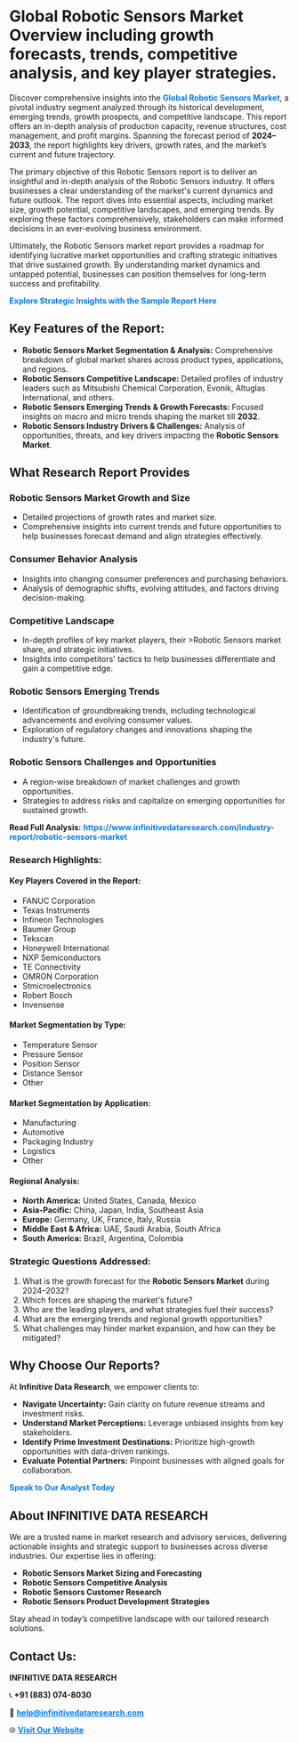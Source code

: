 <h1>Global Robotic Sensors Market Overview including growth forecasts, trends, competitive analysis, and key player strategies.</h1>
<p>
Discover comprehensive insights into the 
<a href="https://www.infinitivedataresearch.com/industry-report/robotic-sensors-market" rel="dofollow" style="color: #007BFF; text-decoration: none;"><strong>Global Robotic Sensors Market</strong></a>, a pivotal industry segment analyzed through its historical development, emerging trends, growth prospects, and competitive landscape. This report offers an in-depth analysis of production capacity, revenue structures, cost management, and profit margins. Spanning the forecast period of <strong>2024–2033</strong>, the report highlights key drivers, growth rates, and the market’s current and future trajectory.
</p>
<p>
The primary objective of this Robotic Sensors report is to deliver an insightful and in-depth analysis of the Robotic Sensors industry. It offers businesses a clear understanding of the market's current dynamics and future outlook. The report dives into essential aspects, including market size, growth potential, competitive landscapes, and emerging trends. By exploring these factors comprehensively, stakeholders can make informed decisions in an ever-evolving business environment.
</p>
<p>
Ultimately, the Robotic Sensors market report provides a roadmap for identifying lucrative market opportunities and crafting strategic initiatives that drive sustained growth. By understanding market dynamics and untapped potential, businesses can position themselves for long-term success and profitability.
</p>
<p>
<a href="https://www.infinitivedataresearch.com/request-sample/reportId=106890" style="color: #007BFF; text-decoration: none;"><strong>Explore Strategic Insights with the Sample Report Here</strong></a>
</p>

<h2>Key Features of the Report:</h2>
<ul>
<li><strong>Robotic Sensors Market Segmentation & Analysis:</strong> Comprehensive breakdown of global market shares across product types, applications, and regions.</li>
<li><strong>Robotic Sensors Competitive Landscape:</strong> Detailed profiles of industry leaders such as Mitsubishi Chemical Corporation, Evonik, Altuglas International, and others.</li>
<li><strong>Robotic Sensors Emerging Trends & Growth Forecasts:</strong> Focused insights on macro and micro trends shaping the market till <strong>2032</strong>.</li>
<li><strong>Robotic Sensors Industry Drivers & Challenges:</strong> Analysis of opportunities, threats, and key drivers impacting the <strong>Robotic Sensors Market</strong>.</li>
</ul>

<h2>What Research Report Provides</h2>
<h3>Robotic Sensors Market Growth and Size</h3>
<ul>
<li>Detailed projections of growth rates and market size.</li>
<li>Comprehensive insights into current trends and future opportunities to help businesses forecast demand and align strategies effectively.</li>
</ul>

<h3>Consumer Behavior Analysis</h3>
<ul>
<li>Insights into changing consumer preferences and purchasing behaviors.</li>
<li>Analysis of demographic shifts, evolving attitudes, and factors driving decision-making.</li>
</ul>

<h3>Competitive Landscape</h3>
<ul>
<li>In-depth profiles of key market players, their >Robotic Sensors market share, and strategic initiatives.</li>
<li>Insights into competitors' tactics to help businesses differentiate and gain a competitive edge.</li>
</ul>

<h3>Robotic Sensors Emerging Trends</h3>
<ul>
<li>Identification of groundbreaking trends, including technological advancements and evolving consumer values.</li>
<li>Exploration of regulatory changes and innovations shaping the industry's future.</li>
</ul>

<h3>Robotic Sensors Challenges and Opportunities</h3>
<ul>
<li>A region-wise breakdown of market challenges and growth opportunities.</li>
<li>Strategies to address risks and capitalize on emerging opportunities for sustained growth.</li>
</ul>
<p><strong>Read Full Analysis:</strong> <a href="https://www.infinitivedataresearch.com/industry-report/robotic-sensors-market" rel="dofollow" style="color: #007BFF; text-decoration: none;"><strong>https://www.infinitivedataresearch.com/industry-report/robotic-sensors-market</strong></a></p>
<h3>Research Highlights:</h3>
<h4>Key Players Covered in the Report:</h4>
<ul><li>FANUC Corporation</li><li>Texas Instruments</li><li>Infineon Technologies</li><li>Baumer Group</li><li>Tekscan</li><li>Honeywell International</li><li>NXP Semiconductors</li><li>TE Connectivity</li><li>OMRON Corporation</li><li>Stmicroelectronics</li><li>Robert Bosch</li><li>Invensense</li></ul>
<h4>Market Segmentation by Type:</h4>
<ul><li>Temperature Sensor</li><li>Pressure Sensor</li><li>Position Sensor</li><li>Distance Sensor</li><li>Other</li></ul>
<h4>Market Segmentation by Application:</h4>
<ul><li>Manufacturing</li><li>Automotive</li><li>Packaging Industry</li><li>Logistics</li><li>Other</li></ul>

<h4>Regional Analysis:</h4>
<ul>
<li><strong>North America:</strong> United States, Canada, Mexico</li>
<li><strong>Asia-Pacific:</strong> China, Japan, India, Southeast Asia</li>
<li><strong>Europe:</strong> Germany, UK, France, Italy, Russia</li>
<li><strong>Middle East & Africa:</strong> UAE, Saudi Arabia, South Africa</li>
<li><strong>South America:</strong> Brazil, Argentina, Colombia</li>
</ul>

<h3>Strategic Questions Addressed:</h3>
<ol>
<li>What is the growth forecast for the <strong>Robotic Sensors Market</strong> during 2024–2032?</li>
<li>Which forces are shaping the market's future?</li>
<li>Who are the leading players, and what strategies fuel their success?</li>
<li>What are the emerging trends and regional growth opportunities?</li>
<li>What challenges may hinder market expansion, and how can they be mitigated?</li>
</ol>

<h2>Why Choose Our Reports?</h2>
<p>At <strong>Infinitive Data Research</strong>, we empower clients to:</p>
<ul>
<li><strong>Navigate Uncertainty:</strong> Gain clarity on future revenue streams and investment risks.</li>
<li><strong>Understand Market Perceptions:</strong> Leverage unbiased insights from key stakeholders.</li>
<li><strong>Identify Prime Investment Destinations:</strong> Prioritize high-growth opportunities with data-driven rankings.</li>
<li><strong>Evaluate Potential Partners:</strong> Pinpoint businesses with aligned goals for collaboration.</li>
</ul>
<p><a href="https://www.infinitivedataresearch.com/industry-report/robotic-sensors-market" rel="dofollow" style="color: #007BFF; text-decoration: none;"><strong>Speak to Our Analyst Today</strong></a></p>

<h2>About INFINITIVE DATA RESEARCH</h2>
<p>We are a trusted name in market research and advisory services, delivering actionable insights and strategic support to businesses across diverse industries. Our expertise lies in offering:</p>
<ul>
<li><strong>Robotic Sensors Market Sizing and Forecasting</strong></li>
<li><strong>Robotic Sensors Competitive Analysis</strong></li>
<li><strong>Robotic Sensors Customer Research</strong></li>
<li><strong>Robotic Sensors Product Development Strategies</strong></li>
</ul>
<p>Stay ahead in today’s competitive landscape with our tailored research solutions.</p>

<h2>Contact Us:</h2>
<p><strong>INFINITIVE DATA RESEARCH</strong></p>
<p>📞 <strong>+91 (883) 074-8030</strong></p>
<p>📧 <strong><a href="mailto:help@infinitivedataresearch.com" style="color: #007BFF;">help@infinitivedataresearch.com</a></strong></p>
<p>🌐 <strong><a href="https://www.infinitivedataresearch.com" rel="dofollow" style="color: #007BFF;">Visit Our Website</a></strong></p>